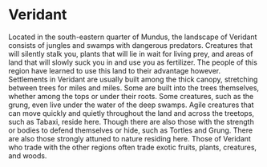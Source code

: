 # Veridant
Located in the south-eastern quarter of Mundus, the landscape of Veridant consists of jungles and swamps with dangerous predators. Creatures that will silently stalk you, plants that will lie in wait for living prey, and areas of land that will slowly suck you in and use you as fertilizer. The people of this region have learned to use this land to their advantage however. Settlements in Veridant are usually built among the thick canopy, stretching between trees for miles and miles. Some are built into the trees themselves, whether among the tops or under their roots. Some creatures, such as the grung, even live under the water of the deep swamps. Agile creatures that can move quickly and quietly throughout the land and across the treetops, such as Tabaxi, reside here. Though there are also those with the strength or bodies to defend themselves or hide, such as Tortles and Grung. There are also those strongly attuned to nature residing here. Those of Veridant who trade with the other regions often trade exotic fruits, plants, creatures, and woods.
